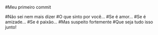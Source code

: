#Meu primeiro commit


#Não sei nem mais dizer
#O que sinto por você...
#Se é amor...
#Se é amizade...
#Se é paixão...
#Mas suspeito fortemente
#Que seja tudo isso junto!